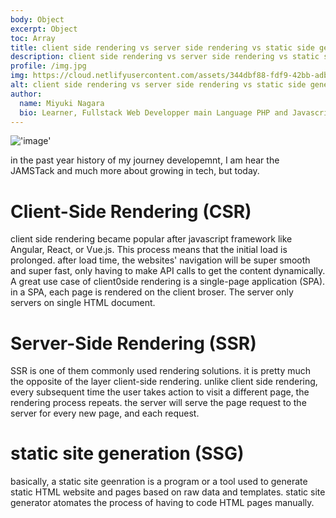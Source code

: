 ```yaml
---
body: Object
excerpt: Object
toc: Array
title: client side rendering vs server side rendering vs static side generation
description: client side rendering vs server side rendering vs static side generation you need to know what difference
profile: /img.jpg
img: https://cloud.netlifyusercontent.com/assets/344dbf88-fdf9-42bb-adb4-46f01eedd629/94ac796d-f3fd-4984-8d62-5e3ca2134f13/ssg-ssr-08-ssr.png
alt: client side rendering vs server side rendering vs static side generation
author:
  name: Miyuki Nagara
  bio: Learner, Fullstack Web Developper main Language PHP and Javascript, and Framework Stack Laravel, Vuejs, and for UI component I'am used Boostrap.
---
```


!['image'](https://cloud.netlifyusercontent.com/assets/344dbf88-fdf9-42bb-adb4-46f01eedd629/94ac796d-f3fd-4984-8d62-5e3ca2134f13/ssg-ssr-08-ssr.png)

in the past year history of my journey developemnt, I am hear the JAMSTack and much more about growing in tech, but today.

# Client-Side Rendering (CSR)

client side rendering became popular after javascript framework like Angular, React, or Vue.js. This process means that the initial load is prolonged. after load time, the websites' navigation will be super smooth and super fast, only having to make API calls to get the content dynamically. A great use case of client0side rendering is a single-page application (SPA). in a SPA, each page is rendered on the client broser. The server only servers on single HTML document.

# Server-Side Rendering (SSR)

SSR is one of them commonly used rendering solutions. it is pretty much the opposite of the layer client-side rendering.
unlike client side rendering, every subsequent time the user takes action to visit a different page, the rendering process repeats. the server will serve the page request to the server for every new page, and each request.

# static site generation (SSG)

basically, a static site geenration is a program or a tool used to generate static HTML website and pages based on raw data and templates. static site generator atomates the process of having to code HTML pages manually.
